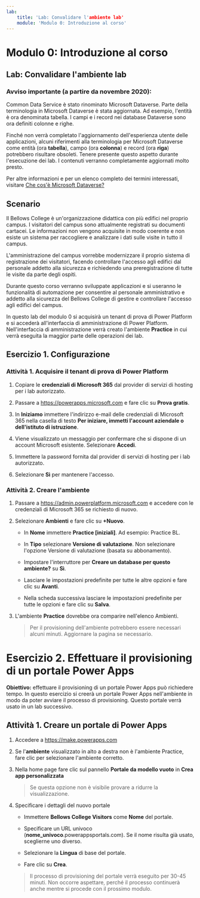 ```yaml
---
lab:
    title: 'Lab: Convalidare l'ambiente lab'
    module: 'Modulo 0: Introduzione al corso'
---
```


Modulo 0: Introduzione al corso
=================================

## Lab: Convalidare l'ambiente lab

### Avviso importante (a partire da novembre 2020):
Common Data Service è stato rinominato Microsoft Dataverse. Parte della terminologia in Microsoft Dataverse è stata aggiornata. Ad esempio, l'entità è ora denominata tabella. I campi e i record nei database Dataverse sono ora definiti colonne e righe.

Finché non verrà completato l'aggiornamento dell'esperienza utente delle applicazioni, alcuni riferimenti alla terminologia per Microsoft Dataverse come entità (ora **tabella**), campo (ora **colonna**) e record (ora **riga**) potrebbero risultare obsoleti. Tenere presente questo aspetto durante l'esecuzione dei lab. I contenuti verranno completamente aggiornati molto presto. 

Per altre informazioni e per un elenco completo dei termini interessati, visitare [Che cos'è Microsoft Dataverse?](https://docs.microsoft.com/it-it/powerapps/maker/common-data-service/data-platform-intro#terminology-updates)

Scenario
--------

Il Bellows College è un'organizzazione didattica con più edifici nel proprio campus. I visitatori del campus sono attualmente registrati su documenti cartacei. Le informazioni non vengono acquisite in modo coerente e non esiste un sistema per raccogliere e analizzare i dati sulle visite in tutto il campus.

L'amministrazione del campus vorrebbe modernizzare il proprio sistema di registrazione dei visitatori, facendo controllare l'accesso agli edifici dal personale addetto alla sicurezza e richiedendo una preregistrazione di tutte le visite da parte degli ospiti.

Durante questo corso verranno sviluppate applicazioni e si useranno le funzionalità di automazione per consentire al personale amministrativo e addetto alla sicurezza del Bellows College di gestire e controllare l'accesso agli edifici del campus.

In questo lab del modulo 0 si acquisirà un tenant di prova di Power Platform e si accederà all'interfaccia di amministrazione di Power Platform. Nell'interfaccia di amministrazione verrà creato l'ambiente **Practice** in cui verrà eseguita la maggior parte delle operazioni dei lab.

## Esercizio 1. Configurazione

### Attività 1. Acquisire il tenant di prova di Power Platform

1. Copiare le **credenziali di Microsoft 365** dal provider di servizi di hosting per i lab autorizzato.

2. Passare a <https://powerapps.microsoft.com> e fare clic su **Prova gratis**.

3. In **Iniziamo** immettere l'indirizzo e-mail delle credenziali di Microsoft 365 nella casella di testo **Per iniziare, immetti l'account aziendale o dell'istituto di istruzione**.

4. Viene visualizzato un messaggio per confermare che si dispone di un account Microsoft esistente. Selezionare **Accedi**.

5. Immettere la password fornita dal provider di servizi di hosting per i lab autorizzato. 

6. Selezionare **Sì** per mantenere l'accesso.

### Attività 2. Creare l'ambiente

1.  Passare a <https://admin.powerplatform.microsoft.com> e accedere con le credenziali di Microsoft 365 se richiesto di nuovo.

2. Selezionare **Ambienti** e fare clic su **+Nuovo**.

    - In **Nome** immettere **Practice [iniziali]**. Ad esempio: Practice BL.
    
    - In **Tipo** selezionare **Versione di valutazione**. Non selezionare l'opzione Versione di valutazione (basata su abbonamento).
    
    - Impostare l'interruttore per **Creare un database per questo ambiente?** su **Sì**.
    
    - Lasciare le impostazioni predefinite per tutte le altre opzioni e fare clic su **Avanti**.
    
    - Nella scheda successiva lasciare le impostazioni predefinite per tutte le opzioni e fare clic su **Salva**.

3. L'ambiente **Practice** dovrebbe ora comparire nell'elenco Ambienti. 

    > Per il provisioning dell'ambiente potrebbero essere necessari alcuni minuti. Aggiornare la pagina se necessario.

# Esercizio 2. Effettuare il provisioning di un portale Power Apps

**Obiettivo:** effettuare il provisioning di un portale Power Apps può richiedere tempo. In questo esercizio si creerà un portale Power Apps nell'ambiente in modo da poter avviare il processo di provisioning. Questo portale verrà usato in un lab successivo.

## Attività 1. Creare un portale di Power Apps

1.  Accedere a <https://make.powerapps.com>

2.  Se l'**ambiente** visualizzato in alto a destra non è l'ambiente Practice, fare clic per selezionare l'ambiente corretto.

3.  Nella home page fare clic sul pannello **Portale da modello vuoto** in **Crea app personalizzata**

    > Se questa opzione non è visibile provare a ridurre la visualizzazione.

4.  Specificare i dettagli del nuovo portale

    -   Immettere **Bellows College Visitors** come **Nome** del portale.

    -   Specificare un URL univoco (**nome_univoco**.powerappsportals.com). Se il nome risulta già usato, sceglierne uno diverso.

    -   Selezionare la **Lingua** di base del portale.

    -   Fare clic su **Crea**.

    > Il processo di provisioning del portale verrà eseguito per 30-45 minuti. Non occorre aspettare, perché il processo continuerà anche mentre si procede con il prossimo modulo.

